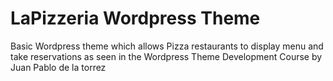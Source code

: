 # LaPizzeria Wordpress Theme
Basic Wordpress theme which allows Pizza restaurants to display menu and take reservations as seen in the Wordpress Theme Development Course by Juan Pablo de la torrez 
